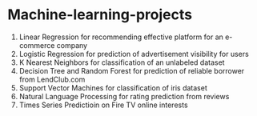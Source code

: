 # Machine-learning-projects

1. Linear Regression for recommending effective platform for an e-commerce company
2. Logistic Regression for prediction of advertisement visibility for users
3. K Nearest Neighbors for classification of an unlabeled dataset
4. Decision Tree and Random Forest for prediction of reliable borrower from LendClub.com
5. Support Vector Machines for classification of iris dataset
6. Natural Language Processing for rating prediction from reviews
7. Times Series Predictioin on Fire TV online interests
